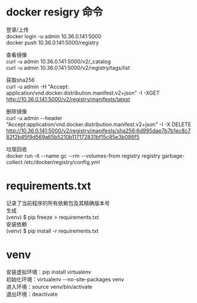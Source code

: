 # docker resigry 命令
登录/上传  
docker login -u admin 10.36.0.141:5000  
docker push 10.36.0.141:5000/registry  

查看镜像  
curl -u admin 10.36.0.141:5000/v2/_catalog  
curl -u admin 10.36.0.141:5000/v2/registry/tags/list  

获取sha256  
curl -u admin -H "Accept: application/vnd.docker.distribution.manifest.v2+json" -I -XGET http://10.36.0.141:5000/v2/registry/manifests/latest  

删除镜像  
curl -u admin --header "Accept:application/vnd.docker.distribution.manifest.v2+json" -I -X DELETE http://10.36.0.141:5000/v2/registry/manifests/sha256:6d995dae7b7b1ec8c782f2b45f9d569a65b5210b117172831bf15c85e3b086f5  

垃圾回收  
docker run -it --name gc --rm --volumes-from registry registry garbage-collect /etc/docker/registry/config.yml


# requirements.txt
记录了当前程序的所有依赖包及其精确版本号  
生成  
(venv) $ pip freeze > requirements.txt  
安装依赖  
(venv) $ pip install -r requirements.txt  


# venv
安装虚拟环境：pip install virtualenv  
初始化环境：virtualenv --no-site-packages venv  
进入环境：source venv/bin/activate  
退出环境：deactivate  
